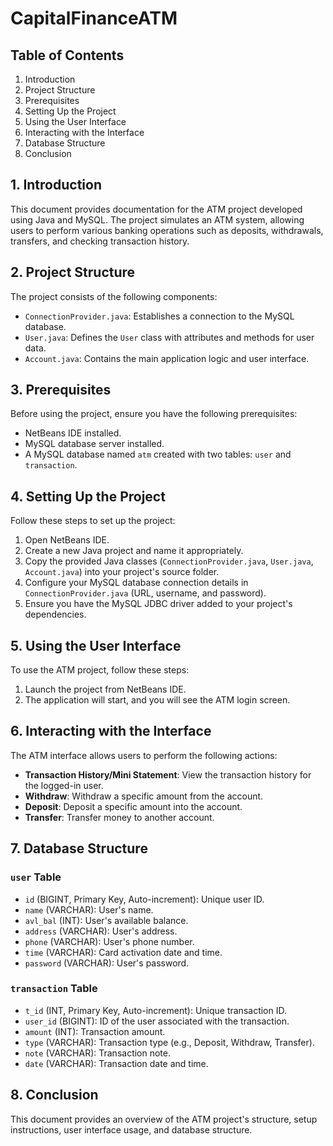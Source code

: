 # CapitalFinanceATM


## Table of Contents

1. Introduction
2. Project Structure
3. Prerequisites
4. Setting Up the Project
5. Using the User Interface
6. Interacting with the Interface
7. Database Structure
8. Conclusion

## 1. Introduction

This document provides documentation for the ATM project developed using Java and MySQL. The project simulates an ATM system, allowing users to perform various banking operations such as deposits, withdrawals, transfers, and checking transaction history.

## 2. Project Structure

The project consists of the following components:

- `ConnectionProvider.java`: Establishes a connection to the MySQL database.
- `User.java`: Defines the `User` class with attributes and methods for user data.
- `Account.java`: Contains the main application logic and user interface.

## 3. Prerequisites

Before using the project, ensure you have the following prerequisites:

- NetBeans IDE installed.
- MySQL database server installed.
- A MySQL database named `atm` created with two tables: `user` and `transaction`.

## 4. Setting Up the Project

Follow these steps to set up the project:

1. Open NetBeans IDE.
2. Create a new Java project and name it appropriately.
3. Copy the provided Java classes (`ConnectionProvider.java`, `User.java`, `Account.java`) into your project's source folder.
4. Configure your MySQL database connection details in `ConnectionProvider.java` (URL, username, and password).
5. Ensure you have the MySQL JDBC driver added to your project's dependencies.

## 5. Using the User Interface

To use the ATM project, follow these steps:

1. Launch the project from NetBeans IDE.
2. The application will start, and you will see the ATM login screen.

## 6. Interacting with the Interface

The ATM interface allows users to perform the following actions:

- **Transaction History/Mini Statement**: View the transaction history for the logged-in user.
- **Withdraw**: Withdraw a specific amount from the account.
- **Deposit**: Deposit a specific amount into the account.
- **Transfer**: Transfer money to another account.

## 7. Database Structure

### `user` Table

- `id` (BIGINT, Primary Key, Auto-increment): Unique user ID.
- `name` (VARCHAR): User's name.
- `avl_bal` (INT): User's available balance.
- `address` (VARCHAR): User's address.
- `phone` (VARCHAR): User's phone number.
- `time` (VARCHAR): Card activation date and time.
- `password` (VARCHAR): User's password.

### `transaction` Table

- `t_id` (INT, Primary Key, Auto-increment): Unique transaction ID.
- `user_id` (BIGINT): ID of the user associated with the transaction.
- `amount` (INT): Transaction amount.
- `type` (VARCHAR): Transaction type (e.g., Deposit, Withdraw, Transfer).
- `note` (VARCHAR): Transaction note.
- `date` (VARCHAR): Transaction date and time.

## 8. Conclusion

This document provides an overview of the ATM project's structure, setup instructions, user interface usage, and database structure. 
